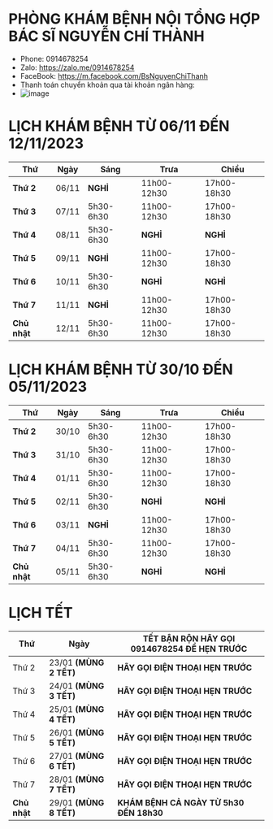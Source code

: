 # PHÒNG KHÁM BỆNH NỘI TỔNG HỢP BÁC SĨ NGUYỄN CHÍ THÀNH #

  - Phone: 0914678254
  - Zalo: https://zalo.me/0914678254
  - FaceBook: https://m.facebook.com/BsNguyenChiThanh
  - Thanh toán chuyển khoản qua tài khoản ngân hàng: 
  - ![image](https://github.com/BsNgChiThanh/Lich-phong-kham/assets/82578024/d575f08f-29b1-4848-83b0-fb5e88dcb50c)

# LỊCH KHÁM BỆNH TỪ 06/11 ĐẾN 12/11/2023 #

|**Thứ**     | **Ngày**| **Sáng**          | **Trưa**          | **Chiều**          | 
|--          |--       |--                 |--                 |--                  |
|**Thứ 2**   |06/11    |**NGHỈ**           |11h00-12h30        |17h00-18h30         |   
|**Thứ 3**   |07/11    |5h30-6h30          |11h00-12h30        |17h00-18h30         |        
|**Thứ 4**   |08/11    |5h30-6h30          |**NGHỈ**           | **NGHỈ**           |           
|**Thứ 5**   |09/11    |**NGHỈ**           |11h00-12h30        |17h00-18h30         |            
|**Thứ 6**   |10/11    |5h30-6h30          |**NGHỈ**           | **NGHỈ**           |  
|**Thứ 7**   |11/11    |**NGHỈ**           |11h00-12h30        |17h00-18h30         |     
|**Chủ nhật**|12/11    |5h30-6h30          |11h00-12h30        |17h00-18h30         |    

# LỊCH KHÁM BỆNH TỪ 30/10 ĐẾN 05/11/2023 #

|**Thứ**     | **Ngày**| **Sáng**          | **Trưa**          | **Chiều**          | 
|--          |--       |--                 |--                 |--                  |
|**Thứ 2**   |30/10    |5h30-6h30          |11h00-12h30        |17h00-18h30         |   
|**Thứ 3**   |31/10    |5h30-6h30          |11h00-12h30        |17h00-18h30         |        
|**Thứ 4**   |01/11    |5h30-6h30          |11h00-12h30        |17h00-18h30         |    
|**Thứ 5**   |02/11    |5h30-6h30          |**NGHỈ**           | **NGHỈ**           |         
|**Thứ 6**   |03/11    |**NGHỈ**           |11h00-12h30        |17h00-18h30         |  
|**Thứ 7**   |04/11    |5h30-6h30          |11h00-12h30        |17h00-18h30         |     
|**Chủ nhật**|05/11    |5h30-6h30          |**NGHỈ**           | **NGHỈ**           |    

# LỊCH TẾT #

|**Thứ**| **Ngày**| **TẾT BẬN RỘN HÃY GỌI 0914678254 ĐỂ HẸN TRƯỚC**| 
|--|--|--| 
|Thứ 2|23/01 **(MÙNG 2 TẾT)**|**HÃY GỌI ĐIỆN THOẠI HẸN TRƯỚC**| 
|Thứ 3|24/01 **(MÙNG 3 TẾT)**|**HÃY GỌI ĐIỆN THOẠI HẸN TRƯỚC**|
|Thứ 4|25/01 **(MÙNG 4 TẾT)**|**HÃY GỌI ĐIỆN THOẠI HẸN TRƯỚC**|
|Thứ 5|26/01 **(MÙNG 5 TẾT)**|**HÃY GỌI ĐIỆN THOẠI HẸN TRƯỚC**| 
|Thứ 6|27/01 **(MÙNG 6 TẾT)**|**HÃY GỌI ĐIỆN THOẠI HẸN TRƯỚC**|
|Thứ 7|28/01 **(MÙNG 7 TẾT)**|**HÃY GỌI ĐIỆN THOẠI HẸN TRƯỚC**|
|**Chủ nhật**|29/01 **(MÙNG 8 TẾT)**|**KHÁM BỆNH CẢ NGÀY TỪ 5h30 ĐẾN 18h30**| 
